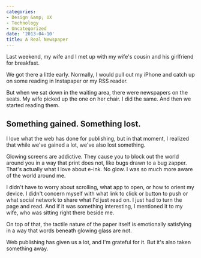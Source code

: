 ```yaml
---
categories:
- Design &amp; UX
- Technology
- Uncategorized
date: '2013-04-10'
title: A Real Newspaper
---
```


Last weekend, my wife and I met up with my wife's cousin and his girlfriend for breakfast.

We got there a little early. Normally, I would pull out my iPhone and catch up on some reading in Instapaper or my RSS reader.

But when we sat down in the waiting area, there were newspapers on the seats. My wife picked up the one on her chair. I did the same. And then we started reading them.
<!--more-->
<h2>Something gained. Something lost.</h2>

I love what the web has done for publishing, but in that moment, I realized that while we've gained a lot, we've also lost something.

Glowing screens are addictive. They cause you to block out the world around you in a way that print does not, like bugs drawn to a bug zapper. That's actually what I love about e-ink. No glow. I was so much more aware of the world around me.

I didn't have to worry about scrolling, what app to open, or how to orient my device. I didn't concern myself with what link to click or button to push or what social network to share what I'd just read on. I just had to turn the page and read. And if it was something interesting, I mentioned it to my wife, who was sitting right there beside me.

On top of that, the tactile nature of the paper itself is emotionally satisfying in a way that words beneath glowing glass are not.

Web publishing has given us a lot, and I'm grateful for it. But it's also taken something away.